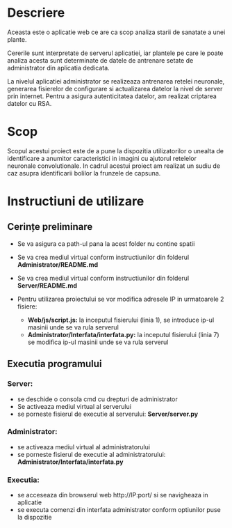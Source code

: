 # Descriere

Aceasta este o aplicatie web ce are ca scop analiza starii de sanatate a unei plante.

Cererile sunt interpretate de serverul aplicatiei, iar plantele pe care le poate analiza acesta sunt determinate de datele de antrenare setate de administrator din aplicatia dedicata.

La nivelul aplicatiei administrator se realizeaza antrenarea retelei neuronale, generarea fisierelor de configurare si actualizarea datelor la nivel de server prin internet. Pentru a asigura autenticitatea datelor, am realizat criptarea datelor cu RSA.

# Scop

Scopul acestui proiect este de a pune la dispozitia utilizatorilor o unealta de identificare a anumitor caracteristici in imagini cu ajutorul retelelor neuronale convolutionale. In cadrul acestui proiect am realizat un sudiu de caz asupra identificarii bolilor la frunzele de capsuna.

# Instructiuni de utilizare

## Cerințe preliminare ##

- Se va asigura ca path-ul pana la acest folder nu contine spatii

- Se va crea mediul virtual conform instructiunilor din folderul **Administrator/README.md**
- Se va crea mediul virtual conform instructiunilor din folderul **Server/README.md**

- Pentru utilizarea proiectului se vor modifica adresele IP in urmatoarele 2 fisiere:
    - **Web/js/script.js:** la inceputul fisierului (linia 1), se introduce ip-ul masinii unde se va rula serverul
    - **Administrator/Interfata/interfata.py:** la inceputul fisierului (linia 7) se modifica ip-ul masinii unde se va rula serverul




## Executia programului ##

### Server:
- se deschide o consola cmd cu drepturi de administrator
- Se activeaza mediul virtual al serverului
- se porneste fisierul de executie al serverului: **Server/server.py**

### Administrator:
- se activeaza mediul virtual al administratorului
- se porneste fisierul de executie al administratorului: **Administrator/Interfata/interfata.py**

### Executia:
- se acceseaza din browserul web http://IP:port/ si se navigheaza in aplicatie
- se executa comenzi din interfata administrator conform optiunilor puse la dispozitie
